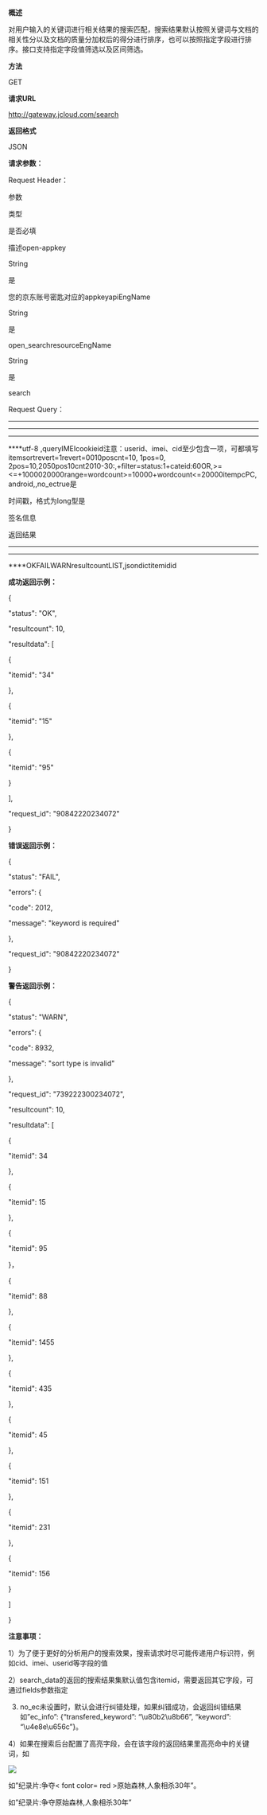 **概述**

对用户输入的关键词进行相关结果的搜索匹配，搜索结果默认按照关键词与文档的相关性分以及文档的质量分加权后的得分进行排序，也可以按照指定字段进行排序。接口支持指定字段值筛选以及区间筛选。

**方法**

GET

**请求URL**

http://gateway.jcloud.com/search

**返回格式**

JSON

**请求参数：**

Request Header：

参数

类型

是否必填

描述open-appkey

String

是

您的京东账号密匙对应的appkeyapiEngName

String

是

open_searchresourceEngName

String

是

search

Request Query：

****

****

****

****utf-8 ,queryIMEIcookieid注意：userid、imei、cid至少包含一项，可都填写itemsortrevert=1revert=0010poscnt=10, 1pos=0, 2pos=10,2050pos10cnt2010-30:,+filter=status:1+cateid:60OR,>=<=+1000020000range=wordcount>=10000+wordcount<=20000itempcPC,android,,no_ectrue是

时间戳，格式为long型是

签名信息

返回结果

****

****

****OKFAILWARNresultcountLIST,jsondictitemidid

**成功返回示例：**

{

"status": "OK",

"resultcount": 10,

"resultdata": [

{

"itemid": "34"

},

{

"itemid": "15"

},

{

"itemid": "95"

}

],

"request_id": "90842220234072"

}

**错误返回示例：**

{

"status": "FAIL",

"errors": {

"code": 2012,

"message": "keyword is required"

},

"request_id": "90842220234072"

}

**警告返回示例：**

{

"status": "WARN",

"errors": {

"code": 8932,

"message": "sort type is invalid"

},

"request_id": "739222300234072",

"resultcount": 10,

"resultdata": [

{

"itemid": 34

},

{

"itemid": 15

},

{

"itemid": 95

}，

{

"itemid": 88

},

{

"itemid": 1455

},

{

"itemid": 435

},

{

"itemid": 45

},

{

"itemid": 151

},

{

"itemid": 231

},

{

"itemid": 156

}

]

}

**注意事项：**

1）为了便于更好的分析用户的搜索效果，搜索请求时尽可能传递用户标识符，例如cid、imei、userid等字段的值

2）search_data的返回的搜索结果集默认值包含itemid，需要返回其它字段，可通过fields参数指定

3) no_ec未设置时，默认会进行纠错处理，如果纠错成功，会返回纠错结果如”ec_info”: {“transfered_keyword”: “\u80b2\u8b66”, “keyword”: “\u4e8e\u656c”}。

4）如果在搜索后台配置了高亮字段，会在该字段的返回结果里高亮命中的关键词，如

![](https://img1.jcloudcs.com/cms/f940f9c2-e709-434c-9a2b-380a36faece620170626221053.png)

如”纪录片:争夺< font color= red >原始森林,人象相杀30年”。

如”纪录片:争夺原始森林,人象相杀30年”